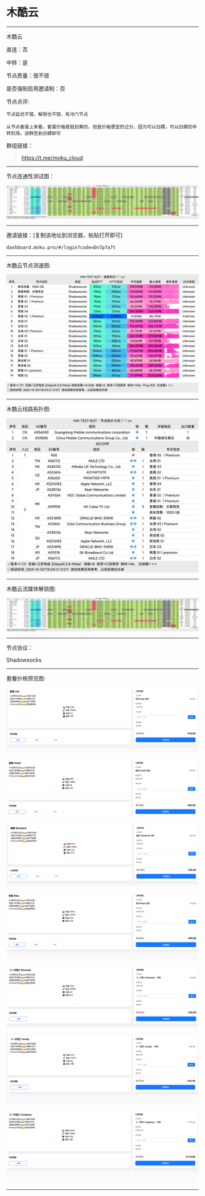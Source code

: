 # 木酷云

-------------------------

木酷云

直连：否

中转：是

节点质量：很不错

是否强制启用邀请制：否

节点点评:

    节点延迟不错，解锁也不错，有冷门节点

    从节点套餐上来看，套餐价格是挺划算的，但是价格便宜的过分，因为可以白嫖，可以白嫖的中转机场，进群签到白嫖即可

群组链接：

> https://t.me/moku_cloud

-------------------------

节点连通性测试图：

![image](/img/167.png)

-------------------------

邀请链接：[复制该地址到浏览器，粘贴打开即可]

    dashboard.moku.pro/#/login?code=Dn7p7a7t

-------------------------

木酷云节点测速图:

![image](/img/168.png)

-------------------------

木酷云线路拓扑图:

![image](/img/169.png)

-------------------------

木酷云流媒体解锁图:

![image](/img/167.png)

-------------------------

节点协议：

Shadowsocks

-------------------------

套餐价格预览图:

![image](/price/木酷云/1.png)

![image](/price/木酷云/2.png)

![image](/price/木酷云/3.png)

![image](/price/木酷云/4.png)

![image](/price/木酷云/5.png)

![image](/price/木酷云/6.png)

![image](/price/木酷云/7.png)

-------------------------